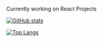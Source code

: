 Currently working on React Projects 


[![ GitHub stats](https://github-readme-stats.vercel.app/api?username=harsharansingh20&theme=radical&show_icons=true&count_private=true)](https://github.com/harsharansingh20/github-readme-stats)

[![Top Langs](https://github-readme-stats.vercel.app/api/top-langs/?username=harsharansingh20&layout=compact)](https://github.com/harsharansingh20/github-readme-stats)

